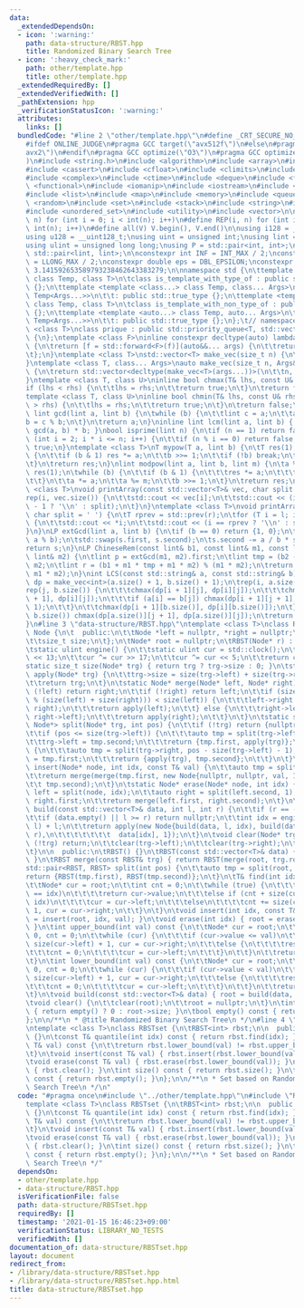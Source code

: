 ```yaml
---
data:
  _extendedDependsOn:
  - icon: ':warning:'
    path: data-structure/RBST.hpp
    title: Randomized Binary Search Tree
  - icon: ':heavy_check_mark:'
    path: other/template.hpp
    title: other/template.hpp
  _extendedRequiredBy: []
  _extendedVerifiedWith: []
  _pathExtension: hpp
  _verificationStatusIcon: ':warning:'
  attributes:
    links: []
  bundledCode: "#line 2 \"other/template.hpp\"\n#define _CRT_SECURE_NO_WARNINGS\n\
    #ifdef ONLINE_JUDGE\n#pragma GCC target(\"avx512f\")\n#else\n#pragma GCC target(\"\
    avx2\")\n#endif\n#pragma GCC optimize(\"O3\")\n#pragma GCC optimize(\"unroll-loops\"\
    )\n#include <string.h>\n#include <algorithm>\n#include <array>\n#include <bitset>\n\
    #include <cassert>\n#include <cfloat>\n#include <climits>\n#include <cmath>\n\
    #include <complex>\n#include <ctime>\n#include <deque>\n#include <fstream>\n#include\
    \ <functional>\n#include <iomanip>\n#include <iostream>\n#include <iterator>\n\
    #include <list>\n#include <map>\n#include <memory>\n#include <queue>\n#include\
    \ <random>\n#include <set>\n#include <stack>\n#include <string>\n#include <unordered_map>\n\
    #include <unordered_set>\n#include <utility>\n#include <vector>\n\n#define rep(i,\
    \ n) for (int i = 0; i < int(n); i++)\n#define REP(i, n) for (int i = 1; i <=\
    \ int(n); i++)\n#define all(V) V.begin(), V.end()\n\nusing i128 = __int128_t;\n\
    using u128 = __uint128_t;\nusing uint = unsigned int;\nusing lint = long long;\n\
    using ulint = unsigned long long;\nusing P = std::pair<int, int>;\nusing LP =\
    \ std::pair<lint, lint>;\n\nconstexpr int INF = INT_MAX / 2;\nconstexpr lint LINF\
    \ = LLONG_MAX / 2;\nconstexpr double eps = DBL_EPSILON;\nconstexpr double PI =\
    \ 3.141592653589793238462643383279;\n\nnamespace std {\n\ttemplate <template <class...>\
    \ class Temp, class T>\n\tclass is_template_with_type_of : public std::false_type\
    \ {};\n\ttemplate <template <class...> class Temp, class... Args>\n\tclass is_template_with_type_of<Temp,\
    \ Temp<Args...>>\n\t\t: public std::true_type {};\n\ttemplate <template <auto...>\
    \ class Temp, class T>\n\tclass is_template_with_non_type_of : public std::false_type\
    \ {};\n\ttemplate <template <auto...> class Temp, auto... Args>\n\tclass is_template_with_non_type_of<Temp,\
    \ Temp<Args...>>\n\t\t: public std::true_type {};\n};\t// namespace std\ntemplate\
    \ <class T>\nclass prique : public std::priority_queue<T, std::vector<T>, std::greater<T>>\
    \ {\n};\ntemplate <class F>\ninline constexpr decltype(auto) lambda_fix(F&& f)\
    \ {\n\treturn [f = std::forward<F>(f)](auto&&... args) {\n\t\treturn f(f, std::forward<decltype(args)>(args)...);\n\
    \t};\n}\ntemplate <class T>\nstd::vector<T> make_vec(size_t n) {\n\treturn std::vector<T>(n);\n\
    }\ntemplate <class T, class... Args>\nauto make_vec(size_t n, Args&&... args)\
    \ {\n\treturn std::vector<decltype(make_vec<T>(args...))>(\n\t\tn, make_vec<T>(std::forward<Args>(args)...));\n\
    }\ntemplate <class T, class U>\ninline bool chmax(T& lhs, const U& rhs) {\n\t\
    if (lhs < rhs) {\n\t\tlhs = rhs;\n\t\treturn true;\n\t}\n\treturn false;\n}\n\
    template <class T, class U>\ninline bool chmin(T& lhs, const U& rhs) {\n\tif (lhs\
    \ > rhs) {\n\t\tlhs = rhs;\n\t\treturn true;\n\t}\n\treturn false;\n}\ninline\
    \ lint gcd(lint a, lint b) {\n\twhile (b) {\n\t\tlint c = a;\n\t\ta = b;\n\t\t\
    b = c % b;\n\t}\n\treturn a;\n}\ninline lint lcm(lint a, lint b) { return a /\
    \ gcd(a, b) * b; }\nbool isprime(lint n) {\n\tif (n == 1) return false;\n\tfor\
    \ (int i = 2; i * i <= n; i++) {\n\t\tif (n % i == 0) return false;\n\t}\n\treturn\
    \ true;\n}\ntemplate <class T>\nT mypow(T a, lint b) {\n\tT res(1);\n\twhile (true)\
    \ {\n\t\tif (b & 1) res *= a;\n\t\tb >>= 1;\n\t\tif (!b) break;\n\t\ta *= a;\n\
    \t}\n\treturn res;\n}\nlint modpow(lint a, lint b, lint m) {\n\ta %= m;\n\tlint\
    \ res(1);\n\twhile (b) {\n\t\tif (b & 1) {\n\t\t\tres *= a;\n\t\t\tres %= m;\n\
    \t\t}\n\t\ta *= a;\n\t\ta %= m;\n\t\tb >>= 1;\n\t}\n\treturn res;\n}\ntemplate\
    \ <class T>\nvoid printArray(const std::vector<T>& vec, char split = ' ') {\n\t\
    rep(i, vec.size()) {\n\t\tstd::cout << vec[i];\n\t\tstd::cout << (i == (int)vec.size()\
    \ - 1 ? '\\n' : split);\n\t}\n}\ntemplate <class T>\nvoid printArray(T l, T r,\
    \ char split = ' ') {\n\tT rprev = std::prev(r);\n\tfor (T i = l; i != r; i++)\
    \ {\n\t\tstd::cout << *i;\n\t\tstd::cout << (i == rprev ? '\\n' : split);\n\t\
    }\n}\nLP extGcd(lint a, lint b) {\n\tif (b == 0) return {1, 0};\n\tLP s = extGcd(b,\
    \ a % b);\n\tstd::swap(s.first, s.second);\n\ts.second -= a / b * s.first;\n\t\
    return s;\n}\nLP ChineseRem(const lint& b1, const lint& m1, const lint& b2, const\
    \ lint& m2) {\n\tlint p = extGcd(m1, m2).first;\n\tlint tmp = (b2 - b1) * p %\
    \ m2;\n\tlint r = (b1 + m1 * tmp + m1 * m2) % (m1 * m2);\n\treturn std::make_pair(r,\
    \ m1 * m2);\n}\nint LCS(const std::string& a, const std::string& b) {\n\tauto\
    \ dp = make_vec<int>(a.size() + 1, b.size() + 1);\n\trep(i, a.size()) {\n\t\t\
    rep(j, b.size()) {\n\t\t\tchmax(dp[i + 1][j], dp[i][j]);\n\t\t\tchmax(dp[i][j\
    \ + 1], dp[i][j]);\n\t\t\tif (a[i] == b[j]) chmax(dp[i + 1][j + 1], dp[i][j] +\
    \ 1);\n\t\t}\n\t\tchmax(dp[i + 1][b.size()], dp[i][b.size()]);\n\t}\n\trep(j,\
    \ b.size()) chmax(dp[a.size()][j + 1], dp[a.size()][j]);\n\treturn dp[a.size()][b.size()];\n\
    }\n#line 3 \"data-structure/RBST.hpp\"\ntemplate <class T>\nclass RBST {\n\tclass\
    \ Node {\n\t  public:\n\t\tNode *left = nullptr, *right = nullptr;\n\t\tT value;\n\
    \t\tsize_t size;\n\t};\n\tNode* root = nullptr;\n\tRBST(Node* r) : root(r) {}\n\
    \tstatic ulint engine() {\n\t\tstatic ulint cur = std::clock();\n\t\tcur ^= cur\
    \ << 13;\n\t\tcur ^= cur >> 17;\n\t\tcur ^= cur << 5;\n\t\treturn cur;\n\t}\n\t\
    static size_t size(Node* trg) { return trg ? trg->size : 0; }\n\tstatic Node*\
    \ apply(Node* trg) {\n\t\ttrg->size = size(trg->left) + size(trg->right) + 1;\n\
    \t\treturn trg;\n\t}\n\tstatic Node* merge(Node* left, Node* right) {\n\t\tif\
    \ (!left) return right;\n\t\tif (!right) return left;\n\t\tif (size_t(engine()\
    \ % (size(left) + size(right))) < size(left)) {\n\t\t\tleft->right = merge(left->right,\
    \ right);\n\t\t\treturn apply(left);\n\t\t} else {\n\t\t\tright->left = merge(left,\
    \ right->left);\n\t\t\treturn apply(right);\n\t\t}\n\t}\n\tstatic std::pair<Node*,\
    \ Node*> split(Node* trg, int pos) {\n\t\tif (!trg) return {nullptr, nullptr};\n\
    \t\tif (pos <= size(trg->left)) {\n\t\t\tauto tmp = split(trg->left, pos);\n\t\
    \t\ttrg->left = tmp.second;\n\t\t\treturn {tmp.first, apply(trg)};\n\t\t} else\
    \ {\n\t\t\tauto tmp = split(trg->right, pos - size(trg->left) - 1);\n\t\t\ttrg->right\
    \ = tmp.first;\n\t\t\treturn {apply(trg), tmp.second};\n\t\t}\n\t}\n\tstatic Node*\
    \ insert(Node* node, int idx, const T& val) {\n\t\tauto tmp = split(node, idx);\n\
    \t\treturn merge(merge(tmp.first, new Node{nullptr, nullptr, val, 1}),\n\t\t\t\
    \t\t tmp.second);\n\t}\n\tstatic Node* erase(Node* node, int idx) {\n\t\tauto\
    \ left = split(node, idx);\n\t\tauto right = split(left.second, 1);\n\t\tdelete\
    \ right.first;\n\t\treturn merge(left.first, right.second);\n\t}\n\tstatic Node*\
    \ build(const std::vector<T>& data, int l, int r) {\n\t\tif (r == -1) r = data.size();\n\
    \t\tif (data.empty() || l >= r) return nullptr;\n\t\tint idx = engine() % (r -\
    \ l) + l;\n\t\treturn apply(new Node{build(data, l, idx), build(data, idx + 1,\
    \ r),\n\t\t\t\t\t\t\t  data[idx], 1});\n\t}\n\tvoid clear(Node* trg) {\n\t\tif\
    \ (!trg) return;\n\t\tclear(trg->left);\n\t\tclear(trg->right);\n\t\tdelete trg;\n\
    \t}\n\n  public:\n\tRBST() {}\n\tRBST(const std::vector<T>& data) { this->build(data);\
    \ }\n\tRBST merge(const RBST& trg) { return RBST(merge(root, trg.root)); }\n\t\
    std::pair<RBST, RBST> split(int pos) {\n\t\tauto tmp = split(root, pos);\n\t\t\
    return {RBST(tmp.first), RBST(tmp.second)};\n\t}\n\tT& find(int idx) const {\n\
    \t\tNode* cur = root;\n\t\tint cnt = 0;\n\t\twhile (true) {\n\t\t\tif (cnt + size(cur->left)\
    \ == idx)\n\t\t\t\treturn cur->value;\n\t\t\telse if (cnt + size(cur->left) >\
    \ idx)\n\t\t\t\tcur = cur->left;\n\t\t\telse\n\t\t\t\tcnt += size(cur->left) +\
    \ 1, cur = cur->right;\n\t\t}\n\t}\n\tvoid insert(int idx, const T& val) { root\
    \ = insert(root, idx, val); }\n\tvoid erase(int idx) { root = erase(root, idx);\
    \ }\n\tint upper_bound(int val) const {\n\t\tNode* cur = root;\n\t\tint res =\
    \ 0, cnt = 0;\n\t\twhile (cur) {\n\t\t\tif (cur->value <= val)\n\t\t\t\tcnt +=\
    \ size(cur->left) + 1, cur = cur->right;\n\t\t\telse {\n\t\t\t\tres += cnt;\n\t\
    \t\t\tcnt = 0;\n\t\t\t\tcur = cur->left;\n\t\t\t}\n\t\t}\n\t\treturn res + cnt;\n\
    \t}\n\tint lower_bound(int val) const {\n\t\tNode* cur = root;\n\t\tint res =\
    \ 0, cnt = 0;\n\t\twhile (cur) {\n\t\t\tif (cur->value < val)\n\t\t\t\tcnt +=\
    \ size(cur->left) + 1, cur = cur->right;\n\t\t\telse {\n\t\t\t\tres += cnt;\n\t\
    \t\t\tcnt = 0;\n\t\t\t\tcur = cur->left;\n\t\t\t}\n\t\t}\n\t\treturn res + cnt;\n\
    \t}\n\tvoid build(const std::vector<T>& data) { root = build(data, 0, -1); }\n\
    \tvoid clear() {\n\t\tclear(root);\n\t\troot = nullptr;\n\t}\n\tint size() const\
    \ { return empty() ? 0 : root->size; }\n\tbool empty() const { return !root; }\n\
    };\n\n/**\n * @title Randomized Binary Search Tree\n */\n#line 4 \"data-structure/RBSTset.hpp\"\
    \ntemplate <class T>\nclass RBSTset {\n\tRBST<int> rbst;\n\n  public:\n\tRBSTset()\
    \ {}\n\tconst T& quantile(int idx) const { return rbst.find(idx); }\n\tbool contains(const\
    \ T& val) const {\n\t\treturn rbst.lower_bound(val) != rbst.upper_bound(val);\n\
    \t}\n\tvoid insert(const T& val) { rbst.insert(rbst.lower_bound(val), val); }\n\
    \tvoid erase(const T& val) { rbst.erase(rbst.lower_bound(val)); }\n\tvoid clear()\
    \ { rbst.clear(); }\n\tint size() const { return rbst.size(); }\n\tbool empty()\
    \ const { return rbst.empty(); }\n};\n\n/**\n * Set based on Randomized Binary\
    \ Search Tree\n */\n"
  code: "#pragma once\n#include \"../other/template.hpp\"\n#include \"RBST.hpp\"\n\
    template <class T>\nclass RBSTset {\n\tRBST<int> rbst;\n\n  public:\n\tRBSTset()\
    \ {}\n\tconst T& quantile(int idx) const { return rbst.find(idx); }\n\tbool contains(const\
    \ T& val) const {\n\t\treturn rbst.lower_bound(val) != rbst.upper_bound(val);\n\
    \t}\n\tvoid insert(const T& val) { rbst.insert(rbst.lower_bound(val), val); }\n\
    \tvoid erase(const T& val) { rbst.erase(rbst.lower_bound(val)); }\n\tvoid clear()\
    \ { rbst.clear(); }\n\tint size() const { return rbst.size(); }\n\tbool empty()\
    \ const { return rbst.empty(); }\n};\n\n/**\n * Set based on Randomized Binary\
    \ Search Tree\n */"
  dependsOn:
  - other/template.hpp
  - data-structure/RBST.hpp
  isVerificationFile: false
  path: data-structure/RBSTset.hpp
  requiredBy: []
  timestamp: '2021-01-15 16:46:23+09:00'
  verificationStatus: LIBRARY_NO_TESTS
  verifiedWith: []
documentation_of: data-structure/RBSTset.hpp
layout: document
redirect_from:
- /library/data-structure/RBSTset.hpp
- /library/data-structure/RBSTset.hpp.html
title: data-structure/RBSTset.hpp
---
```


